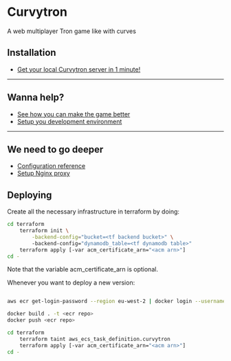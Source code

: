 Curvytron
=========

A web multiplayer Tron game like with curves

## Installation

* [Get your local Curvytron server in 1 minute!](doc/installation.md)

---

## Wanna help?

* [See how you can make the game better](doc/contribution.md)
* [Setup you development environment](doc/dev.md)

---

## We need to go deeper

* [Configuration reference](doc/configuration.md)
* [Setup Nginx proxy](doc/nginx-proxy.md)

## Deploying

Create all the necessary infrastructure in terraform by doing:

```bash
cd terraform
    terraform init \
        -backend-config="bucket=<tf backend bucket>" \ 
        -backend-config="dynamodb_table=<tf dynamodb table>"
    terraform apply [-var acm_certificate_arn="<acm arn>"]
cd -
```
Note that the variable acm_certificate_arn is optional.


Whenever you want to deploy a new version:
```bash

aws ecr get-login-password --region eu-west-2 | docker login --username AWS --password-stdin <ecr repo>

docker build . -t <ecr repo>
docker push <ecr repo>

cd terraform
    terraform taint aws_ecs_task_definition.curvytron
    terraform apply [-var acm_certificate_arn="<acm arn>"]
cd -
```